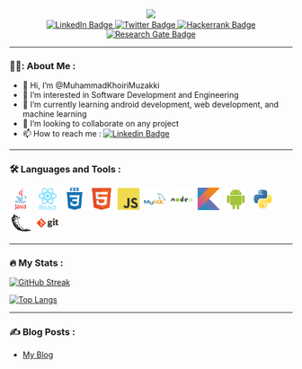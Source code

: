 <div id="header" align="center">
  <img src="https://media.giphy.com/media/Qo2dupDib32rkTY4hX/giphy.gif" width="300"/>
</div>
<div id="badges" align="center">
  <a href="https://www.linkedin.com/in/muhammad-khoiri-muzakki/">
    <img src="https://img.shields.io/badge/LinkedIn-blue?style=for-the-badge&logo=linkedin&logoColor=white" alt="LinkedIn Badge"/>
  </a>
  <a href="https://twitter.com/MK_Muzakki">
    <img src="https://img.shields.io/badge/Twitter-blue?style=for-the-badge&logo=twitter&logoColor=white" alt="Twitter Badge"/>
  </a>
  <a href="https://www.hackerrank.com/muhammadkhoirim1">
    <img src="https://img.shields.io/badge/-Hackerrank-2EC866?style=for-the-badge&logo=HackerRank&logoColor=white" alt="Hackerrank Badge"/>
  </a>
  <a href="https://www.researchgate.net/profile/Muhammad-Muzakki-5">
    <img src="https://img.shields.io/badge/Research_Gate-00CCBB.svg?&style=for-the-badge&logo=ResearchGate&logoColor=white" alt="Research Gate Badge"/>
  </a>
</div>

---

### 👨‍💻: About Me :

- 👋 Hi, I’m @MuhammadKhoiriMuzakki
- 👀 I’m interested in Software Development and Engineering
- 🌱 I’m currently learning android development, web development, and machine learning
- 💞️ I’m looking to collaborate on any project
- 📫 How to reach me : [![Linkedin Badge](https://img.shields.io/badge/LinkedIn-blue?style=flat&logo=Linkedin&logoColor=white)](https://www.linkedin.com/in/muhammad-khoiri-muzakki/)


---

### :hammer_and_wrench: Languages and Tools :
<div>
  <img src="https://github.com/devicons/devicon/blob/master/icons/java/java-original-wordmark.svg" title="Java" alt="Java" width="40" height="40"/>&nbsp;
  <img src="https://github.com/devicons/devicon/blob/master/icons/react/react-original-wordmark.svg" title="React" alt="React" width="40" height="40"/>&nbsp;
  <img src="https://github.com/devicons/devicon/blob/master/icons/css3/css3-plain-wordmark.svg"  title="CSS3" alt="CSS" width="40" height="40"/>&nbsp;
  <img src="https://github.com/devicons/devicon/blob/master/icons/html5/html5-original.svg" title="HTML5" alt="HTML" width="40" height="40"/>&nbsp;
  <img src="https://github.com/devicons/devicon/blob/master/icons/javascript/javascript-original.svg" title="JavaScript" alt="JavaScript" width="40" height="40"/>&nbsp;
  <img src="https://github.com/devicons/devicon/blob/master/icons/mysql/mysql-original-wordmark.svg" title="MySQL"  alt="MySQL" width="40" height="40"/>&nbsp;
  <img src="https://github.com/devicons/devicon/blob/master/icons/nodejs/nodejs-original-wordmark.svg" title="NodeJS" alt="NodeJS" width="40" height="40"/>&nbsp;
  <img src="https://github.com/devicons/devicon/blob/master/icons/kotlin/kotlin-original.svg" title="Kotlin" alt="Kotlin" width="40" height="40"/>&nbsp;
  <img src="https://github.com/devicons/devicon/blob/master/icons/android/android-original.svg" title="Android" alt="Android" width="40" height="40"/>&nbsp;
  <img src="https://github.com/devicons/devicon/blob/master/icons/python/python-original.svg" title="Python" alt="Python" width="40" height="40"/>&nbsp;
  <img src="https://github.com/devicons/devicon/blob/master/icons/flask/flask-original.svg" title="Flask" alt="Flask" width="40" height="40"/>&nbsp;
  <img src="https://github.com/devicons/devicon/blob/master/icons/git/git-original-wordmark.svg" title="Git" **alt="Git" width="40" height="40"/>
</div>

---

### :fire: My Stats :
[![GitHub Streak](http://github-readme-streak-stats.herokuapp.com?user=MuhammadKhoiriMuzakki&theme=dark&hide_border=true)](https://git.io/streak-stats)

[![Top Langs](https://github-readme-stats.vercel.app/api/top-langs/?username=MuhammadKhoiriMuzakki&layout=compact&theme=vision-friendly-dark)](https://github.com/anuraghazra/github-readme-stats)


---

### :writing_hand: Blog Posts :
 - <a href="https://medium.com/@zakkyzakky00">My Blog</a>
<!---
MuhammadKhoiriMuzakki/MuhammadKhoiriMuzakki is a ✨ special ✨ repository because its `README.md` (this file) appears on your GitHub profile.
You can click the Preview link to take a look at your changes.
--->
